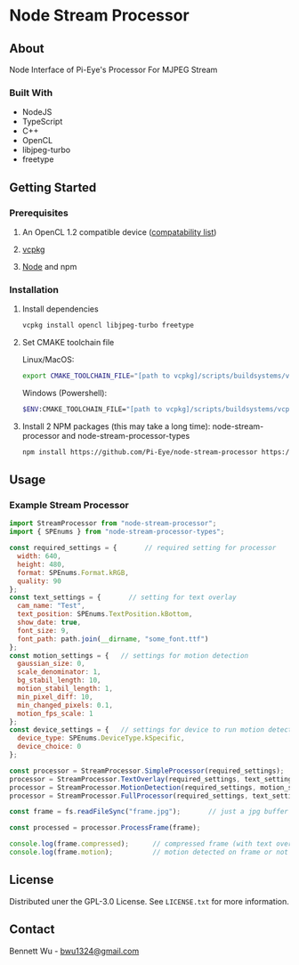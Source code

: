 # Node Stream Processor

## About

Node Interface of Pi-Eye's Processor For MJPEG Stream

### Built With

* NodeJS
* TypeScript
* C++
* OpenCL
* libjpeg-turbo
* freetype

## Getting Started

### Prerequisites

1. An OpenCL 1.2 compatible device ([compatability list](https://www.khronos.org/conformance/adopters/conformant-products/opencl))

2. [vcpkg](https://vcpkg.io/en/index.html)

3. [Node](https://nodejs.org/) and npm
### Installation

1. Install dependencies
    ```sh
    vcpkg install opencl libjpeg-turbo freetype
    ```

2. Set CMAKE toolchain file

    Linux/MacOS:
      ```sh
      export CMAKE_TOOLCHAIN_FILE="[path to vcpkg]/scripts/buildsystems/vcpkg.cmake"
      ```
    Windows (Powershell):
      ```sh
      $ENV:CMAKE_TOOLCHAIN_FILE="[path to vcpkg]/scripts/buildsystems/vcpkg.cmake"
      ```
    
3. Install 2 NPM packages (this may take a long time): node-stream-processor and node-stream-processor-types
    ```sh
    npm install https://github.com/Pi-Eye/node-stream-processor https://github.com/Pi-Eye/node-stream-processor-types
    ```
## Usage
### Example Stream Processor

  ```js
import StreamProcessor from "node-stream-processor";
import { SPEnums } from "node-stream-processor-types";

const required_settings = {       // required setting for processor
    width: 640,
    height: 480,
    format: SPEnums.Format.kRGB,
    quality: 90
  };
  const text_settings = {       // setting for text overlay
    cam_name: "Test",
    text_position: SPEnums.TextPosition.kBottom,
    show_date: true,
    font_size: 9,
    font_path: path.join(__dirname, "some_font.ttf")
  };
  const motion_settings = {   // settings for motion detection
    gaussian_size: 0,
    scale_denominator: 1,
    bg_stabil_length: 10,
    motion_stabil_length: 1,
    min_pixel_diff: 10,
    min_changed_pixels: 0.1,
    motion_fps_scale: 1
  };
  const device_settings = {   // settings for device to run motion detection on
    device_type: SPEnums.DeviceType.kSpecific,
    device_choice: 0
  };

  const processor = StreamProcessor.SimpleProcessor(required_settings);                                           // Does nothing but recompress jpeg
  processor = StreamProcessor.TextOverlay(required_settings, text_settings);                                      // Overlays text
  processor = StreamProcessor.MotionDetection(required_settings, motion_settings, device_settings);               // Detects motion
  processor = StreamProcessor.FullProcessor(required_settings, text_settings, motion_settings, device_settings);  // Overlays text and detects motion

  const frame = fs.readFileSync("frame.jpg");       // just a jpg buffer

  const processed = processor.ProcessFrame(frame);

  console.log(frame.compressed);      // compressed frame (with text overlay if enabled)
  console.log(frame.motion);          // motion detected on frame or not
  ```



## License

Distributed uner the GPL-3.0 License. See `LICENSE.txt` for more information.

## Contact

Bennett Wu - bwu1324@gmail.com